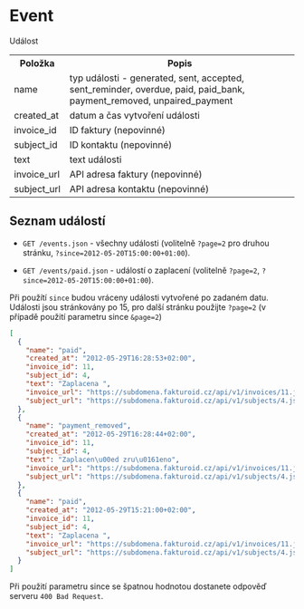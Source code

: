 # Event

Událost

<table>
<tr><th>Položka</th><th>Popis</th></tr>
<tr><td>name</td><td>typ události - generated, sent, accepted, sent_reminder, overdue, paid, paid_bank, payment_removed, unpaired_payment</td></tr>
<tr><td>created_at</td><td>datum a čas vytvoření události</td></tr>
<tr><td>invoice_id</td><td>ID faktury (nepovinné)</td></tr>
<tr><td>subject_id</td><td>ID kontaktu (nepovinné)</td></tr>
<tr><td>text</td><td>text události</td></tr>

<tr><td>invoice_url</td><td>API adresa faktury (nepovinné)</td></tr>
<tr><td>subject_url</td><td>API adresa kontaktu (nepovinné)</td></tr>
</table>

## Seznam událostí

- `GET /events.json` - všechny události (volitelně `?page=2` pro druhou stránku, `?since=2012-05-20T15:00:00+01:00`).

- `GET /events/paid.json` - událostí o zaplacení (volitelně `?page=2`, `?since=2012-05-20T15:00:00+01:00`).

Při použítí `since` budou vráceny události vytvořené po zadaném datu. Události jsou stránkovány po 15, pro další stránku použijte `?page=2` (v případě použití parametru since `&page=2`)

```json
[
  {
    "name": "paid",
    "created_at": "2012-05-29T16:28:53+02:00",
    "invoice_id": 11,
    "subject_id": 4,
    "text": "Zaplacena ",
    "invoice_url": "https://subdomena.fakturoid.cz/api/v1/invoices/11.json",
    "subject_url": "https://subdomena.fakturoid.cz/api/v1/subjects/4.json"
  },
  {
    "name": "payment_removed",
    "created_at": "2012-05-29T16:28:44+02:00",
    "invoice_id": 11,
    "subject_id": 4,
    "text": "Zaplacen\u00ed zru\u0161eno",
    "invoice_url": "https://subdomena.fakturoid.cz/api/v1/invoices/11.json",
    "subject_url": "https://subdomena.fakturoid.cz/api/v1/subjects/4.json"
  },
  {
    "name": "paid",
    "created_at": "2012-05-29T15:21:00+02:00",
    "invoice_id": 11,
    "subject_id": 4,
    "text": "Zaplacena ",
    "invoice_url": "https://subdomena.fakturoid.cz/api/v1/invoices/11.json",
    "subject_url": "https://subdomena.fakturoid.cz/api/v1/subjects/4.json"
  }
]
```

Při použití parametru since se špatnou hodnotou dostanete odpověď serveru `400 Bad Request`.